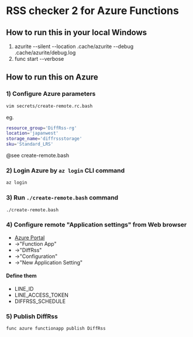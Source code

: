 # RSS checker 2 for Azure Functions

## How to run this in your local Windows

1) azurite --silent --location .cache/azurite --debug .cache/azurite/debug.log
2) func start --verbose

## How to run this on Azure

### 1) Configure Azure parameters

```bash
vim secrets/create-remote.rc.bash
```

eg.

```bash
resource_group='DiffRss-rg'
location='japanwest'
storage_name='diffrssstorage'
sku='Standard_LRS'
```

@see create-remote.bash

### 2) Login Azure by `az login` CLI command

```bash
az login
```

### 3) Run `./create-remote.bash` command

```bash
./create-remote.bash
```

### 4) Configure remote "Application settings" from Web browser

* [Azure Portal](https://portal.azure.com/#home)
* ->"Function App"
* ->"DiffRss"
* ->"Configuration"
* ->"New Application Setting"

#### Define them

* LINE_ID
* LINE_ACCESS_TOKEN
* DIFFRSS_SCHEDULE

### 5) Publish DiffRss

```bash
func azure functionapp publish DiffRss
```
